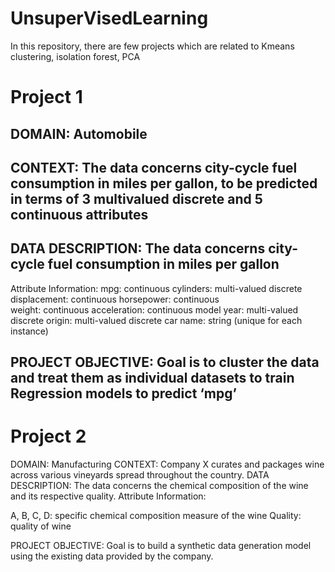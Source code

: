 # UnsuperVisedLearning
In this repository, there are few projects which are related to Kmeans clustering, isolation forest, PCA

# Project 1
## DOMAIN: Automobile
## CONTEXT: The data concerns city-cycle fuel consumption in miles per gallon, to be predicted in terms of 3 multivalued discrete and 5 continuous attributes
## DATA DESCRIPTION: The data concerns city-cycle fuel consumption in miles per gallon
Attribute Information:
  mpg: continuous
  cylinders: multi-valued discrete
  displacement: continuous
  horsepower: continuous  
  weight: continuous
  acceleration: continuous
  model year: multi-valued discrete 
  origin: multi-valued discrete
  car name: string (unique for each instance)
## PROJECT OBJECTIVE: Goal is to cluster the data and treat them as individual datasets to train Regression models to predict ‘mpg’

# Project 2
DOMAIN: Manufacturing
CONTEXT: Company X curates and packages wine across various vineyards spread throughout the country.
DATA DESCRIPTION: The data concerns the chemical composition of the wine and its respective quality.
Attribute Information:

  A, B, C, D: specific chemical composition measure of the wine
  Quality: quality of wine
  
PROJECT OBJECTIVE: Goal is to build a synthetic data generation model using the existing data provided by the company.

